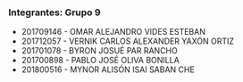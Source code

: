 
### Integrantes: Grupo 9

 - 201709146 - OMAR ALEJANDRO VIDES ESTEBAN
 - 201712057 - VERNIK CARLOS ALEXANDER YAXÓN ORTIZ
 - 201701078 - BYRON JOSUÉ PAR RANCHO
 - 201700898 - PABLO JOSÉ OLIVA BONILLA
 - 201800516 - MYNOR ALISÓN ISAI SABAN CHE
